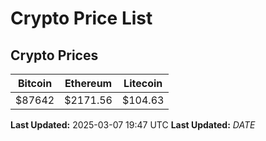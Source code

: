 # Crypto Price List

## Crypto Prices
| Bitcoin | Ethereum | Litecoin |
| ------- | -------- | -------- |
| $87642 | $2171.56 | $104.63 |
**Last Updated:** 2025-03-07 19:47 UTC
**Last Updated:** $DATE$
